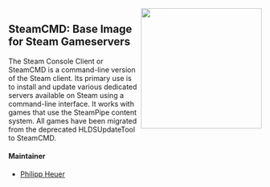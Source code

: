 <img align="right" src="https://steamstore-a.akamaihd.net/public/shared/images/responsive/share_steam_logo.png" height="240" width="240">

## SteamCMD: Base Image for Steam Gameservers

The Steam Console Client or SteamCMD is a command-line version of the Steam client.
Its primary use is to install and update various dedicated servers available on Steam using a command-line interface.
It works with games that use the SteamPipe content system. All games have been migrated from the deprecated HLDSUpdateTool to SteamCMD. 

#### Maintainer

 - [Philipp Heuer](https://github.com/PhilippHeuer)
